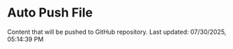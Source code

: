 # Auto Push File

Content that will be pushed to GitHub repository.
Last updated: 07/30/2025, 05:14:39 PM